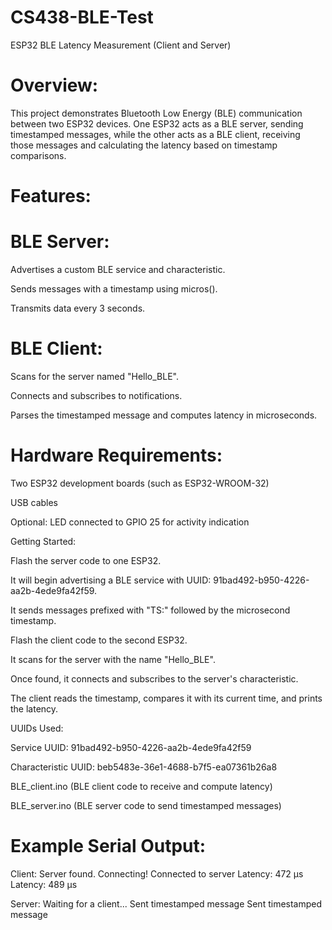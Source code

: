 # CS438-BLE-Test
ESP32 BLE Latency Measurement (Client and Server)

# Overview:
This project demonstrates Bluetooth Low Energy (BLE) communication between two ESP32 devices. One ESP32 acts as a BLE server, sending timestamped messages, while the other acts as a BLE client, receiving those messages and calculating the latency based on timestamp comparisons.

# Features:

# BLE Server:

Advertises a custom BLE service and characteristic.

Sends messages with a timestamp using micros().

Transmits data every 3 seconds.

# BLE Client:

Scans for the server named "Hello_BLE".

Connects and subscribes to notifications.

Parses the timestamped message and computes latency in microseconds.

# Hardware Requirements:

Two ESP32 development boards (such as ESP32-WROOM-32)

USB cables

Optional: LED connected to GPIO 25 for activity indication

Getting Started:

Flash the server code to one ESP32.

It will begin advertising a BLE service with UUID: 91bad492-b950-4226-aa2b-4ede9fa42f59.

It sends messages prefixed with "TS:" followed by the microsecond timestamp.

Flash the client code to the second ESP32.

It scans for the server with the name "Hello_BLE".

Once found, it connects and subscribes to the server's characteristic.

The client reads the timestamp, compares it with its current time, and prints the latency.

UUIDs Used:

Service UUID: 91bad492-b950-4226-aa2b-4ede9fa42f59

Characteristic UUID: beb5483e-36e1-4688-b7f5-ea07361b26a8


BLE_client.ino (BLE client code to receive and compute latency)

BLE_server.ino (BLE server code to send timestamped messages)


# Example Serial Output:
Client:
Server found. Connecting!
Connected to server
Latency: 472 µs
Latency: 489 µs

Server:
Waiting for a client...
Sent timestamped message
Sent timestamped message
